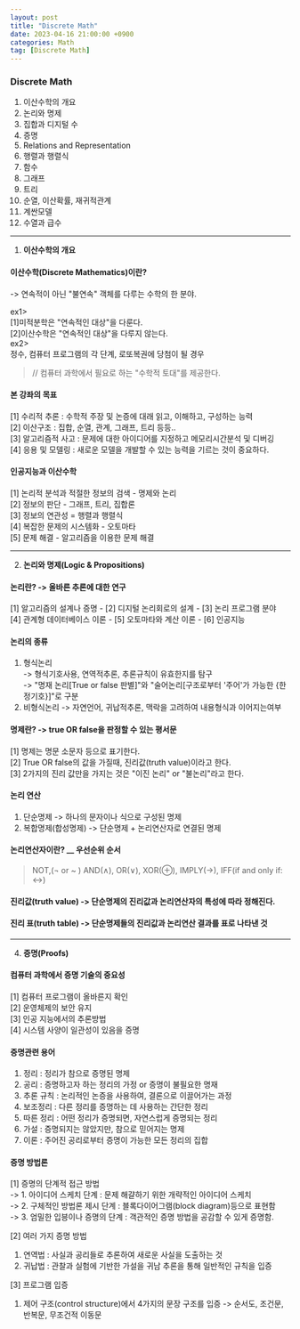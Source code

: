 ```yaml
---
layout: post
title: "Discrete Math"
date: 2023-04-16 21:00:00 +0900
categories: Math
tag: [Discrete Math]
---
```

### Discrete Math

1. 이산수학의 개요
2. 논리와 명제
3. 집합과 디지털 수
4. 증명
5. Relations and Representation
6. 행렬과 행렬식
7. 함수
8. 그래프
9. 트리
10. 순열, 이산확률, 재귀적관계
11. 계싼모델
12. 수열과 급수
---
1. __이산수학의 개요__

#### 이산수학(Discrete Mathematics)이란?
-> 연속적이 아닌 "불연속" 객체를 다루는 수학의 한 분야.<br>

ex1><br> 
[1]미적분학은 "연속적인 대상"을 다룬다.<br>
[2]이산수학은 "연속적인 대상"을 다루지 않는다.<br>
ex2><br> 
정수, 컴퓨터 프로그램의 각 단계, 로또복권에 당첨이 될 경우<br>
> // 컴퓨터 과학에서 필요로 하는 "수학적 토대"를 제공한다.

#### __본 강좌의 목표__
[1] 수리적 추론 : 수학적 주장 및 논증에 대래 읽고, 이해하고, 구성하는 능력<br>
[2] 이산구조 : 집합, 순열, 관계, 그래프, 트리 등등..<br>
[3] 알고리즘적 사고 : 문제에 대한 아이디어를 지정하고 메모리시간분석 및 디버깅<br>
[4] 응용 및 모델링 : 새로운 모델을 개발할 수 있는 능력을 기르는 것이 중요하다.<br>

#### __인공지능과 이산수학__
[1] 논리적 분석과 적절한 정보의 검색 - 명제와 논리<br>
[2] 정보의 판단 - 그래프, 트리, 집합론<br>
[3] 정보의 연관성 = 행렬과 행렬식<br>
[4] 복잡한 문제의 시스템화 - 오토마타<br>
[5] 문제 해결 - 알고리즘을 이용한 문제 해결<br>


---


2. __논리와 명제(Logic & Propositions)__

#### __논리란?__ -> 올바른 추론에 대한 연구
[1] 알고리즘의 설계나 증명 - [2] 디지털 논리회로의 설계 - [3] 논리 프로그램 분야<br>
[4] 관계형 데이터베이스 이론 - [5] 오토마타와 계산 이론 - [6] 인공지능<br>

#### __논리의 종류__
1. 형식논리 <br>
-> 형식기호사용, 연역적추론, 추론규칙이 유효한지를 탐구<br>
-> "명재 논리[True or false 판별]"와 "술어논리[구조로부터 '주어'가 가능한 {한정기호}]"로 구분<br>
2. 비형식논리 -> 자연언어, 귀납적추론, 맥락을 고려하여 내용형식과 이어지는여부<br>


#### __명제란?__ -> true OR false을 판정할 수 있는 평서문
[1] 명제는 명문 소문자 등으로 표기한다.<br>
[2] True OR false의 값을 가질때, 진리값(truth value)이라고 한다.<br>
[3] 2가지의 진리 값만을 가지는 것은 "이진 논리" or "불논리"라고 한다.<br>


#### 논리 연산
1. 단순명제 -> 하나의 문자이나 식으로 구성된 명제
2. 복합명제(합성명제) -> 단순명제 + 논리연산자로 연결된 명제

#### 논리연산자이란? __ 우선순위 순서
> NOT,(¬ or ~ ) AND(∧), OR(∨), XOR(⊕), IMPLY(->), IFF(if and only if: <->)

#### 진리값(truth value) -> 단순명제의 진리값과 논리연산자의 특성에 따라 정해진다.
#### 진리 표(truth table) -> 단순명제들의 진리값과 논리연산 결과를 표로 나타낸 것

---

4. __증명(Proofs)__

#### 컴퓨터 과학에서 증명 기술의 중요성
[1] 컴퓨터 프로그램이 올바른지 확인<br>
[2] 운영체제의 보안 유지<br>
[3] 인공 지능에서의 추론방법<br>
[4] 시스템 사양이 일관성이 있음을 증명<br>

#### 증명관련 용어
1. 정리 : 정리가 참으로 증명된 명제
2. 공리 : 증명하고자 하는 정리의 가정 or 증명이 불필요한 명재
3. 추론 규칙 : 논리적인 논증을 사용하여, 결론으로 이끌어가는 과정
4. 보조정리 : 다른 정리를 증명하는 데 사용하는 간단한 정리
5. 따른 정리 : 어떤 정리가 증명되면, 자연스럽게 증명되는 정리
6. 가설 : 증명되지는 않았지만, 참으로 믿어지는 명제
7. 이론 : 주어진 공리로부터 증명이 가능한 모든 정리의 집합

#### 증명 방법론
[1] 증명의 단계적 접근 방법 <br>
-> 1. 아이디어 스케치 단계 : 문제 해걀하기 위한 개략적인 아이디어 스케치<br>
-> 2. 구체적인 방법론 제시 단계 : 블록다이어그램(block diagram)등으로 표현함<br>
-> 3. 엄밀한 입븡이나 증명의 단계 : 객관적인 증명 방법을 공감할 수 있게 증명함.<br>

[2] 여러 가지 증명 방법<br>
1. 연역법 : 사실과 공리들로 추론하여 새로운 사실을 도출하는 것<br>
2. 귀납법 : 관찰과 실험에 기반한 가설을 귀남 추론을 통해 일반적인 규칙을 입증<br>

[3] 프로그램 입증<br>
1. 제어 구조(control structure)에서 4가지의 문장 구조를 입증
-> 순서도, 조건문, 반복문, 무조건적 이동문<br>





















